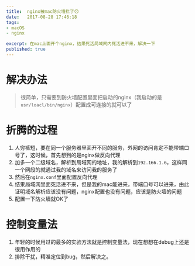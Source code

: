 ```yaml
---
title:  nginx被mac防火墙拦了😣
date:   2017-08-28 17:46:18
tags:
- macOS
- nginx

excerpt: 在mac上面开个nginx，结果死活局域网内死活进不来，解决一下
published: true
---
```


# 解决办法
> 很简单，只需要到防火墙配置里面把启动的nginx（我启动的是`usr/loacl/bin/nginx`）配置成可连接的就可以了

# 折腾的过程
1. 人穷裤短，要在同一个服务器里面开不同的服务，外网的访问肯定不能带端口号了，这时候，首先想到的是nginx做反向代理
2. 加多一个二级域名，解析到局域网的地址，我的解析到`192.166.1.6`，这样同一个网段的就通过我的域名来访问我的服务了
3. 然后在`nginx.conf`里面配置反向代理
4. 结果局域网里面死活进不来，但是我的mac能进来，带端口号可以进来，由此证明域名解析应该没有问题，nginx配置也没有问题，应该是防火墙的问题
5. 配置一下防火墙就OK了

# 控制变量法
1. 年轻的时候用过的最多的实验方法就是控制变量法，现在想想在debug上还是很用作用的
2. 排除干扰，精准定位到bug，然后解决之。